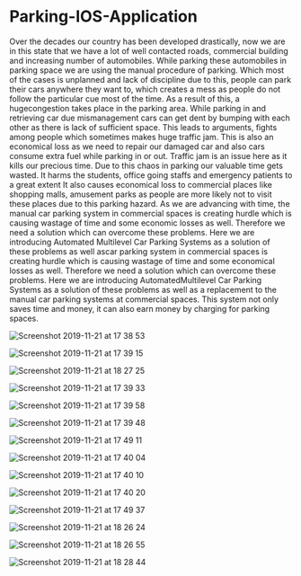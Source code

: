 # Parking-IOS-Application
Over the decades our country has been developed drastically, now we are in this state that we have a lot of well contacted roads, commercial building and increasing number of automobiles. While parking these automobiles in parking space we are using the manual procedure of parking. Which most of the cases is unplanned and lack of discipline due to this, people can park their cars anywhere they want to, which creates a mess as people do not follow the particular cue most of the time. As a result of this, a hugecongestion  takes place in the parking area. While parking in and retrieving car due mismanagement cars can get dent by bumping with each other as there is lack of sufficient space. This leads to arguments, fights among people which sometimes makes huge traffic jam. This is also an economical loss as we need to repair our damaged car and also cars consume extra fuel while parking in or out. Traffic jam is an issue here as it kills our precious time. Due to this chaos in parking our valuable time gets wasted. It harms the students, office going staffs and emergency patients to a great extent
It also causes economical loss to commercial places like shopping malls, amusement parks as people are more likely not to visit these places due to this parking hazard. As we are advancing with time, the manual car parking system in commercial spaces is creating hurdle which is causing wastage of time and some economic losses as well. Therefore we need a solution which can overcome these problems. Here we are introducing Automated Multilevel Car Parking Systems as a solution of these problems as well ascar parking system in commercial spaces is creating hurdle which is causing wastage of time and some economical losses as well. Therefore we need a solution which can overcome these problems. Here we are introducing AutomatedMultilevel Car Parking Systems as a solution of these problems as well as a replacement to the manual car parking systems at commercial spaces. This system not only saves time and money, it can also earn money by charging for parking spaces.


![Screenshot 2019-11-21 at 17 38 53](https://user-images.githubusercontent.com/49443497/102173200-87ec8600-3ec0-11eb-9c11-eefc64e4eba3.png)


![Screenshot 2019-11-21 at 17 39 15](https://user-images.githubusercontent.com/49443497/102173211-8cb13a00-3ec0-11eb-9fda-d2ad1fe77034.png)


![Screenshot 2019-11-21 at 18 27 25](https://user-images.githubusercontent.com/49443497/102173212-8cb13a00-3ec0-11eb-8571-80663b28bfb6.png)


![Screenshot 2019-11-21 at 17 39 33](https://user-images.githubusercontent.com/49443497/102173216-8f139400-3ec0-11eb-99fe-650c14892041.png)



![Screenshot 2019-11-21 at 17 39 58](https://user-images.githubusercontent.com/49443497/102173206-8a4ee000-3ec0-11eb-9cfd-07b87fcb9b78.png)


![Screenshot 2019-11-21 at 17 39 48](https://user-images.githubusercontent.com/49443497/102173217-8f139400-3ec0-11eb-9c1c-57467274a858.png)


![Screenshot 2019-11-21 at 17 49 11](https://user-images.githubusercontent.com/49443497/102173209-8b800d00-3ec0-11eb-9774-b97433420c1f.png)


![Screenshot 2019-11-21 at 17 40 04](https://user-images.githubusercontent.com/49443497/102173218-8fac2a80-3ec0-11eb-84dc-8cb2390fe6ad.png)


![Screenshot 2019-11-21 at 17 40 10](https://user-images.githubusercontent.com/49443497/102173219-9044c100-3ec0-11eb-904c-bad903ed7c00.png)


![Screenshot 2019-11-21 at 17 40 20](https://user-images.githubusercontent.com/49443497/102173220-90dd5780-3ec0-11eb-9873-3bee2bdd81b1.png)


![Screenshot 2019-11-21 at 17 49 37](https://user-images.githubusercontent.com/49443497/102173221-9175ee00-3ec0-11eb-84e1-14cd930f10ee.png)


![Screenshot 2019-11-21 at 18 26 24](https://user-images.githubusercontent.com/49443497/102173222-9175ee00-3ec0-11eb-9af3-b10c41d78aa7.png)


![Screenshot 2019-11-21 at 18 26 55](https://user-images.githubusercontent.com/49443497/102173224-920e8480-3ec0-11eb-8605-9f898daae7c8.png)


![Screenshot 2019-11-21 at 18 28 44](https://user-images.githubusercontent.com/49443497/102173226-92a71b00-3ec0-11eb-9053-25008087865d.png)


